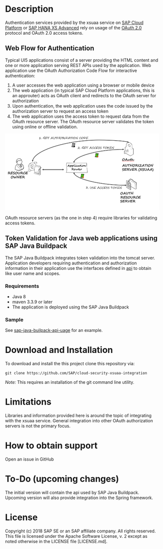 # Description
Authentication services provided by the xsuaa service on [SAP Cloud Platform](https://cloudplatform.sap.com) or [SAP HANA XS Advanced](https://help.sap.com/viewer/4505d0bdaf4948449b7f7379d24d0f0d/2.0.00/en-US) rely on usage of the [OAuth 2.0](https://oauth.net) protocol and OAuth 2.0 access tokens.
## Web Flow for Authentication
Typical UI5 applications consist of a server providing the HTML content and one or more application serving REST APIs used by the application. Web application use the OAuth Authorization Code Flow for interactive authentication:
1. A user accesses the web application using a browser or mobile device
2. The web application (in typical SAP Cloud Platform applications, this is an approuter) acts as OAuth client and redirects to the OAuth server for authorization
3. Upon authentication, the web application uses the code issued by the authorization server to request an access token
4. The web application uses the access token to request data from the OAuth resource server. The OAuth resource server validates the token using online or offline validation.

![OAuth 2.0 Authorization code flow](./images/oauth.PNG)

OAuth resource servers (as the one in step 4) require libraries for validating access tokens.

## Token Validation for Java web applications using SAP Java Buildpack
The SAP Java Buildpack integrates token validation into the tomcat server. Application developers requiring authentication and authorization information in their application use the interfaces defined in [api](./api) to obtain like user name and scopes.
### Requirements
- Java 8
- maven 3.3.9 or later
- The application is deployed using the SAP Java Buildpack
### Sample
See [sap-java-builpack-api-uage](samples/sap-java-buildpack-api-usage) for an example.

# Download and Installation
To download and install the this project clone this repository via:
```
git clone https://github.com/SAP/cloud-security-xsuaa-integration
```
*Note:* This requires an installation of the git command line utility. 

# Limitations
Libraries and information provided here is around the topic of integrating with the xsuaa service. General integration into other OAuth authorization servers is not the primary focus.

# How to obtain support
Open an issue in GitHub
# To-Do (upcoming changes)
The initial version will contain the api used by SAP Java Buildpack. Upcoming version will also provide integration into the Spring framework.

# License
Copyright (c) 2018 SAP SE or an SAP affiliate company. All rights reserved.
This file is licensed under the Apache Software License, v. 2 except as noted otherwise in the LICENSE file [LICENSE.md].
